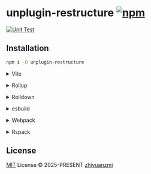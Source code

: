 # unplugin-restructure [![npm](https://img.shields.io/npm/v/unplugin-restructure.svg)](https://npmjs.com/package/unplugin-restructure)

[![Unit Test](https://github.com/zhiyuanzmj/unplugin-restructure/actions/workflows/unit-test.yml/badge.svg)](https://github.com/zhiyuanzmj/unplugin-restructure/actions/workflows/unit-test.yml)

## Installation

```bash
npm i -D unplugin-restructure
```

<details>
<summary>Vite</summary><br>

```ts
// vite.config.ts
import Starter from 'unplugin-restructure/vite'

export default defineConfig({
  plugins: [Starter()],
})
```

<br></details>

<details>
<summary>Rollup</summary><br>

```ts
// rollup.config.js
import Starter from 'unplugin-restructure/rollup'

export default {
  plugins: [Starter()],
}
```

<br></details>

<details>
<summary>Rolldown</summary><br>

```ts
// rolldown.config.js
import Starter from 'unplugin-restructure/rolldown'

export default {
  plugins: [Starter()],
}
```

<br></details>

<details>
<summary>esbuild</summary><br>

```ts
import { build } from 'esbuild'
import Starter from 'unplugin-restructure/esbuild'

build({
  plugins: [Starter()],
})
```

<br></details>

<details>
<summary>Webpack</summary><br>

```js
// webpack.config.js
import Starter from 'unplugin-restructure/webpack'

export default {
  /* ... */
  plugins: [Starter()],
}
```

<br></details>

<details>
<summary>Rspack</summary><br>

```ts
// rspack.config.js
import Starter from 'unplugin-restructure/rspack'

export default {
  /* ... */
  plugins: [Starter()],
}
```

<br></details>

## License

[MIT](./LICENSE) License © 2025-PRESENT [zhiyuanzmj](https://github.com/zhiyuanzmj)
